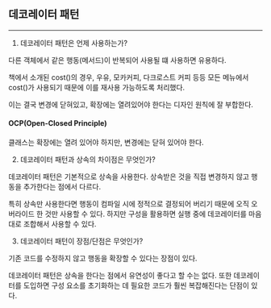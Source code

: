 ## 데코레이터 패턴
---
1. 데코레이터 패턴은 언제 사용하는가?

다른 객체에서 같은 행동(메서드)이 반복되어 사용될 떄 사용하면 유용하다.

책에서 소개된 cost()의 경우, 우유, 모카커피, 다크로스트 커피 등등 모든 메뉴에서 cost()가 사용되기 때문에 이를 재사용 가능하도록 처리했다.

이는 결국 변경에 닫혀있고, 확장에는 열려있어야 한다는 디자인 원칙에 잘 부합한다. 

#### OCP(Open-Closed Principle) 
클래스는 확장에는 열려 있어야 하지만, 변경에는 닫혀 있어야 한다.



2. 데코레이터 패턴과 상속의 차이점은 무엇인가?

데코레이터 패턴은 기본적으로 상속을 사용한다. 상속받은 것을 직접 변경하지 않고 행동을 추가한다는 점에서 다르다.

특히 상속만 사용한다면 행동이 컴파일 시에 정적으로 결정되어 버리기 때문에 오직 오버라이드 한 것만 사용할 수 있다. 하지만 구성을 활용하면 실행 중에 데코레이터를 마음대로 조합해서 사용할 수 있다.

3. 데코레이터 패턴이 장점/단점은 무엇인가?

기존 코드를 수정하지 않고 행동을 확장할 수 있다는 장점이 있다.

데코레이터 패턴은 상속을 한다는 점에서 유연성이 좋다고 할 수는 없다.
또한 데코레이터를 도입하면 구성 요소를 초기화하는 데 필요한 코드가 훨씬 복잡해진다는 단점이 있다.
